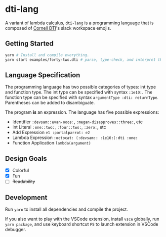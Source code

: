 # dti-lang

A variant of lambda calculus, `dti-lang` is a programming language that is composed of
[Cornell DTI](https://cornelldti.org)'s slack workspace emojis.

## Getting Started

```bash
yarn # Install and compile everything.
yarn start examples/forty-two.dti # parse, type-check, and interpret this file
```

## Language Specification

The programming language has two possible categories of types: int type and function type.
The int type can be specified with syntax `:1e10:`.
The function type can be specified with syntax `argumentType :dti: returnType`.
Parentheses can be added to disambiguate.

The program **is** an expression. The language has five possible expressions:

- Identifier `:devsam::evan-ooos:`, `:megan-disapproves::three:`, etc
- Int Literal `:one::two:`, `:four::two:`, `:zero:`, etc
- Add Expression `e1 :portalparrot: e2`
- Lambda Expression `:octocat: (:devsam:: :1e10:):dti :one:`
- Function Application `lambda(argument)`

## Design Goals

- [x] Colorful
- [x] Fun
- [ ] ~~Readability~~

## Development

Run `yarn` to install all dependencies and compile the project.

If you also want to play with the VSCode extension, install `vsce` globally, run `yarn package`, and
use keyboard shortcut `F5` to launch extension in VSCode debugger.
